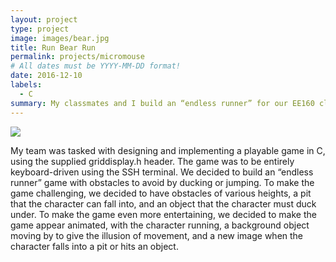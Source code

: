 ```yaml
---
layout: project
type: project
image: images/bear.jpg
title: Run Bear Run
permalink: projects/micromouse
# All dates must be YYYY-MM-DD format!
date: 2016-12-10
labels:
  - C
summary: My classmates and I build an “endless runner” for our EE160 class using c.
---
```


<div class="ui small rounded images">
  <img class="ui image" src="../images/bear.png">
</div>


My team was tasked with designing and implementing a playable game in C, using the supplied griddisplay.h header.
The game was to be entirely keyboard-driven using the SSH terminal. We decided to build an “endless runner” game with obstacles 
to avoid by ducking or jumping. To make the game challenging, we decided to have obstacles of various heights, a pit that the 
character can fall into, and an object that the character must duck under. To make the game even more entertaining, we decided 
to make the game appear animated, with the character running, a background object moving by to give the illusion of movement, 
and a new image when the character falls into a pit or hits an object.
